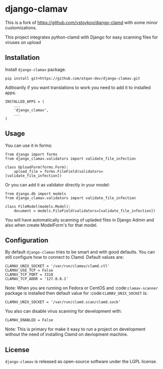 # django-clamav

This is a fork of https://github.com/vstoykov/django-clamd with some minor customizations.

This project integrates python-clamd with Django for easy scanning files for viruses on upload


## Installation

Install `django-clamav` package.

    pip install git+https://github.com/atqan-dev/django-clamav.git

Aditioanlly if you want translations to work you need to add it to installed apps.

    INSTALLED_APPS = (
        ...
        'django_clamav',
        ...
    )


## Usage

You can use it in forms:

    from django import forms
    from django_clamav.validators import validate_file_infection

    class UploadForm(forms.Form):
        upload_file = forms.FileField(validators=[validate_file_infection])

Or you can add it as validator directly in your model:

    from django.db import models
    from django_clamav.validators import validate_file_infection

    class FileModel(models.Model):
        document = models.FileField(validators=[validate_file_infection])

You will have automatically scanning of upladed files in Django Admin
and also when create ModelForm's for that model.


Configuration
-------------

By default `django-clamav` tries to be smart and with good defaults.
You can still configure how to connect to Clamd. Default values are:

    CLAMAV_UNIX_SOCKET = '/var/run/clamav/clamd.ctl'
    CLAMAV_USE_TCP = False
    CLAMAV_TCP_PORT = 3310
    CLAMAV_TCP_ADDR = '127.0.0.1'

Note: When you are running on Fedora or CentOS and :code:`clamav-scanner`
package is installed then default value for :code:`CLAMAV_UNIX_SOCKET` is:

    CLAMAV_UNIX_SOCKET = '/var/run/clamd.scan/clamd.sock'

You also can disable virus scanning for development with:

    CLAMAV_ENABLED = False

Note: This is primary for make it easy to run a project on development without
the need of installing Clamd on devlopment machine.


License
-------
`django-clamav` is released as open-source software under the LGPL license.
